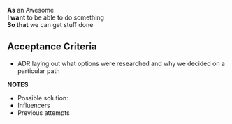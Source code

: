 **As** an Awesome  
**I want** to be able to do something  
**So that** we can get stuff done

## Acceptance Criteria

- ADR laying out what options were researched and why we decided on a particular path

**NOTES**

- Possible solution:
- Influencers
- Previous attempts
